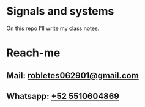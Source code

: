# Signals and systems
On this repo I'll write my class notes.
# Reach-me
## Mail: [robletes062901@gmail.com](mailto:robletes062901@gmail.com)
## Whatsapp: [+52 5510604869](https://wa.me/525510604869?text=Me%20comunico%20por%20un%20tema%20relacionado%20con%20el%20repositorio%20de%20se%C3%B1ales%20y%20systemas)